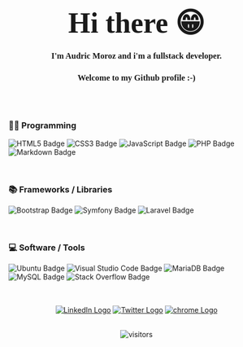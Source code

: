 # <div align="center"><span style="font-family: Babas; font-size: 2em;"> Hi there 😁</span></div>

### <div align="center"><span style="font-family: Babas;"> **I'm Audric Moroz and i'm a fullstack developer.** </span></div>
### <div align="center"><span style="font-family: Babas; "> Welcome to my Github profile :-) </span></div>

<br><br>



### **👨‍💻 Programming**
![HTML5 Badge](https://img.shields.io/badge/HTML5-E34F26?logo=html5&logoColor=fff&style=plastic)
![CSS3 Badge](https://img.shields.io/badge/CSS3-1572B6?logo=css3&logoColor=fff&style=plastic)
![JavaScript Badge](https://img.shields.io/badge/JavaScript-F7DF1E?logo=javascript&logoColor=000&style=plastic)
![PHP Badge](https://img.shields.io/badge/PHP-777BB4?logo=php&logoColor=fff&style=plastic)
![Markdown Badge](https://img.shields.io/badge/Markdown-000?logo=markdown&logoColor=fff&style=plastic)

<br>

### **📚 Frameworks / Libraries**
![Bootstrap Badge](https://img.shields.io/badge/Bootstrap-7952B3?logo=bootstrap&logoColor=fff&style=plastic)
![Symfony Badge](https://img.shields.io/badge/Symfony-000?logo=symfony&logoColor=fff&style=plastic)
![Laravel Badge](https://img.shields.io/badge/Laravel-FF2D20?logo=laravel&logoColor=fff&style=plastic)


<br>

### **💻 Software / Tools**
![Ubuntu Badge](https://img.shields.io/badge/Ubuntu-E95420?logo=ubuntu&logoColor=fff&style=plastic)
![Visual Studio Code Badge](https://img.shields.io/badge/Visual%20Studio%20Code-007ACC?logo=visualstudiocode&logoColor=fff&style=plastic)
![MariaDB Badge](https://img.shields.io/badge/MariaDB-003545?logo=mariadb&logoColor=fff&style=plastic)
![MySQL Badge](https://img.shields.io/badge/MySQL-4479A1?logo=mysql&logoColor=fff&style=plastic)
![Stack Overflow Badge](https://img.shields.io/badge/Stack%20Overflow-F58025?logo=stackoverflow&logoColor=fff&style=plastic)


<br>
<br>

<div align="center">
<a href="https://linkedin.com/in/audric-moroz/"><img src="https://img.shields.io/badge/-LinkedIn-0e76a8?style=for-the-badge&logo=linkedin" alt="LinkedIn Logo"></a>
<a href="https://twitter.com/AudricMoroz"><img src="https://img.shields.io/badge/-Twitter-00acee?style=for-the-badge&logo=Twitter&logoColor=white" alt="Twitter Logo"></a>
<a href="https://Audric-Moroz.github.io/"><img src="https://img.shields.io/badge/Website-3b5998?style=for-the-badge&logo=google-chrome&logoColor=white" alt="chrome Logo"></a>
</div>

<br>

<p align="center"><img src="https://komarev.com/ghpvc/?username=Audric-Moroz" alt="visitors"></p>
